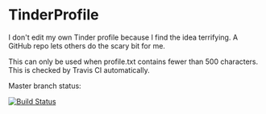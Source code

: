 # TinderProfile
I don't edit my own Tinder profile because I find the idea terrifying. A GitHub repo lets others do the scary bit for me.

This can only be used when profile.txt contains fewer than 500 characters. This is checked by Travis CI automatically.

Master branch status:

[![Build Status](https://travis-ci.org/AnyOldName3/TinderProfile.svg?branch=master)](https://travis-ci.org/AnyOldName3/TinderProfile)